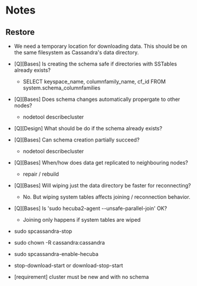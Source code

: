 Notes
=====


Restore
-------

- We need a temporary location for downloading data.
  This should be on the same filesystem as Cassandra's
  data directory.
- [Q][Bases] Is creating the schema safe if directories with SSTables
  already exists?
  - SELECT keyspace_name, columnfamily_name, cf_id FROM system.schema_columnfamilies
- [Q][Bases] Does schema changes automatically propergate to other nodes?
  - nodetool describecluster 
- [Q][Design] What should be do if the schema already exists?
- [Q][Bases] Can schema creation partially succeed?
  - nodetool describecluster 
- [Q][Bases] When/how does data get replicated to neighbouring nodes?
  - repair / rebuild
- [Q][Bases] Will wiping just the data directory be faster for reconnecting?
  - No. But wiping system tables affects joining / reconnection behavior.
- [Q][Bases] Is 'sudo hecuba2-agent --unsafe-parallel-join' OK?
  - Joining only happens if system tables are wiped

- sudo spcassandra-stop
- sudo chown -R cassandra:cassandra
- sudo spcassandra-enable-hecuba
- stop-download-start or download-stop-start
- [requirement] cluster must be new and with no schema